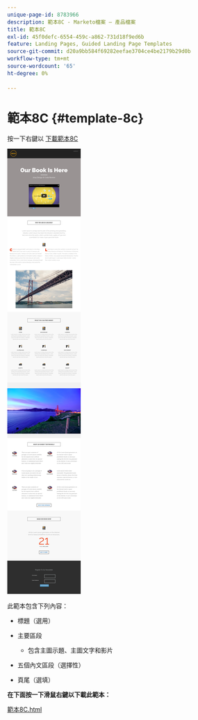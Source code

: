 ```yaml
---
unique-page-id: 8783966
description: 範本8C - Marketo檔案 — 產品檔案
title: 範本8C
exl-id: 45f0defc-6554-459c-a862-731d18f9ed6b
feature: Landing Pages, Guided Landing Page Templates
source-git-commit: d20a9bb584f69282eefae3704ce4be2179b29d0b
workflow-type: tm+mt
source-wordcount: '65'
ht-degree: 0%

---
```


# 範本8C {#template-8c}

按一下右鍵以 [下載範本8C](https://experienceleague.adobe.com/landing/marketo/lp-templates/template-8c.html)

![](assets/image2015-7-29-14-3a12-3a24.png)

此範本包含下列內容：

* 標題（選用）
* 主要區段

   * 包含主圖示題、主圖文字和影片

* 五個內文區段（選擇性）
* 頁尾（選填）

**在下面按一下滑鼠右鍵以下載此範本：**

[範本8C.html](https://experienceleague.adobe.com/landing/marketo/lp-templates/template-8c.html)
